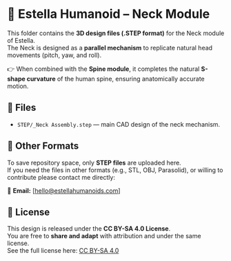 # 🦴 Estella Humanoid – Neck Module  

This folder contains the **3D design files (.STEP format)** for the Neck module of Estella.  
The Neck is designed as a **parallel mechanism** to replicate natural head movements (pitch, yaw, and roll).  

👉 When combined with the **Spine module**, it completes the natural **S-shape curvature** of the human spine, ensuring anatomically accurate motion.  

## 📂 Files  
- `STEP/_Neck Assembly.step` — main CAD design of the neck mechanism.  

## 🔄 Other Formats  
To save repository space, only **STEP files** are uploaded here.  
If you need the files in other formats (e.g., STL, OBJ, Parasolid), or willing to contribute please contact me directly:  

📧 **Email:** [hello@estellahumanoids.com]  

## 📜 License  
This design is released under the **CC BY-SA 4.0 License**.  
You are free to **share and adapt** with attribution and under the same license.  
See the full license here: [CC BY-SA 4.0](https://creativecommons.org/licenses/by-sa/4.0/)  
